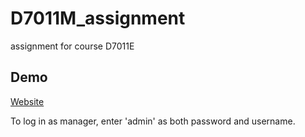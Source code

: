 # D7011M_assignment
assignment for course D7011E

## Demo
[Website](https://www.amd7011m.tk)

To log in as manager, enter 'admin' as both password and username.
